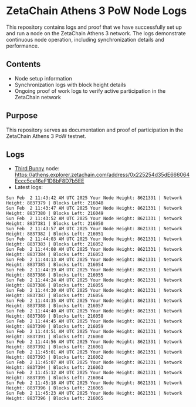 # ZetaChain Athens 3 PoW Node Logs
This repository contains logs and proof that we have successfully set up and run a node on the ZetaChain Athens 3 network. The logs demonstrate continuous node operation, including synchronization details and performance.

## Contents
- Node setup information
- Synchronization logs with block height details
- Ongoing proof of work logs to verify active participation in the ZetaChain network

## Purpose
This repository serves as documentation and proof of participation in the ZetaChain Athens 3 PoW testnet.

## Logs

- [Third Bunny](https://thirdbunny.xyz/) node: https://athens.explorer.zetachain.com/address/0x225254d35dE666064Eccc5ce16eF1D8bF8D7b5EE
- Latest logs:
```
Sun Feb  2 11:43:42 AM UTC 2025 Your Node Height: 8621331 | Network Height: 8837379 | Blocks Left: 216048
Sun Feb  2 11:43:47 AM UTC 2025 Your Node Height: 8621331 | Network Height: 8837380 | Blocks Left: 216049
Sun Feb  2 11:43:52 AM UTC 2025 Your Node Height: 8621331 | Network Height: 8837381 | Blocks Left: 216050
Sun Feb  2 11:43:57 AM UTC 2025 Your Node Height: 8621331 | Network Height: 8837382 | Blocks Left: 216051
Sun Feb  2 11:44:03 AM UTC 2025 Your Node Height: 8621331 | Network Height: 8837383 | Blocks Left: 216052
Sun Feb  2 11:44:08 AM UTC 2025 Your Node Height: 8621331 | Network Height: 8837384 | Blocks Left: 216053
Sun Feb  2 11:44:13 AM UTC 2025 Your Node Height: 8621331 | Network Height: 8837385 | Blocks Left: 216054
Sun Feb  2 11:44:19 AM UTC 2025 Your Node Height: 8621331 | Network Height: 8837386 | Blocks Left: 216055
Sun Feb  2 11:44:24 AM UTC 2025 Your Node Height: 8621331 | Network Height: 8837386 | Blocks Left: 216055
Sun Feb  2 11:44:30 AM UTC 2025 Your Node Height: 8621331 | Network Height: 8837387 | Blocks Left: 216056
Sun Feb  2 11:44:35 AM UTC 2025 Your Node Height: 8621331 | Network Height: 8837388 | Blocks Left: 216057
Sun Feb  2 11:44:40 AM UTC 2025 Your Node Height: 8621331 | Network Height: 8837389 | Blocks Left: 216058
Sun Feb  2 11:44:45 AM UTC 2025 Your Node Height: 8621331 | Network Height: 8837390 | Blocks Left: 216059
Sun Feb  2 11:44:51 AM UTC 2025 Your Node Height: 8621331 | Network Height: 8837391 | Blocks Left: 216060
Sun Feb  2 11:44:56 AM UTC 2025 Your Node Height: 8621331 | Network Height: 8837392 | Blocks Left: 216061
Sun Feb  2 11:45:01 AM UTC 2025 Your Node Height: 8621331 | Network Height: 8837393 | Blocks Left: 216062
Sun Feb  2 11:45:07 AM UTC 2025 Your Node Height: 8621331 | Network Height: 8837394 | Blocks Left: 216063
Sun Feb  2 11:45:12 AM UTC 2025 Your Node Height: 8621331 | Network Height: 8837395 | Blocks Left: 216064
Sun Feb  2 11:45:18 AM UTC 2025 Your Node Height: 8621331 | Network Height: 8837396 | Blocks Left: 216065
Sun Feb  2 11:45:23 AM UTC 2025 Your Node Height: 8621331 | Network Height: 8837396 | Blocks Left: 216065
```
